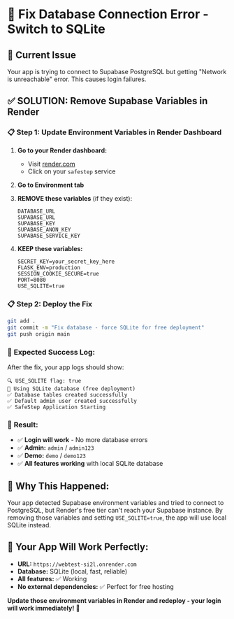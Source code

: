 # 🔧 Fix Database Connection Error - Switch to SQLite

## 🚨 Current Issue
Your app is trying to connect to Supabase PostgreSQL but getting "Network is unreachable" error. This causes login failures.

## ✅ SOLUTION: Remove Supabase Variables in Render

### 📋 **Step 1: Update Environment Variables in Render Dashboard**

1. **Go to your Render dashboard:**
   - Visit [render.com](https://render.com)
   - Click on your `safestep` service

2. **Go to Environment tab**

3. **REMOVE these variables** (if they exist):
   ```
   DATABASE_URL
   SUPABASE_URL
   SUPABASE_KEY
   SUPABASE_ANON_KEY
   SUPABASE_SERVICE_KEY
   ```

4. **KEEP these variables:**
   ```
   SECRET_KEY=your_secret_key_here
   FLASK_ENV=production
   SESSION_COOKIE_SECURE=true
   PORT=8080
   USE_SQLITE=true
   ```

### 📋 **Step 2: Deploy the Fix**

```bash
git add .
git commit -m "Fix database - force SQLite for free deployment"
git push origin main
```

### 🎯 **Expected Success Log:**

After the fix, your app logs should show:
```
🔍 USE_SQLITE flag: true
🔗 Using SQLite database (free deployment)
✅ Database tables created successfully
✅ Default admin user created successfully
✅ SafeStep Application Starting
```

### 🎉 **Result:**

- ✅ **Login will work** - No more database errors
- ✅ **Admin:** `admin` / `admin123`
- ✅ **Demo:** `demo` / `demo123`
- ✅ **All features working** with local SQLite database

## 🔄 **Why This Happened:**

Your app detected Supabase environment variables and tried to connect to PostgreSQL, but Render's free tier can't reach your Supabase instance. By removing those variables and setting `USE_SQLITE=true`, the app will use local SQLite instead.

## 📱 **Your App Will Work Perfectly:**

- **URL:** `https://webtest-si2l.onrender.com` 
- **Database:** SQLite (local, fast, reliable)
- **All features:** ✅ Working
- **No external dependencies:** ✅ Perfect for free hosting

**Update those environment variables in Render and redeploy - your login will work immediately!** 🚀